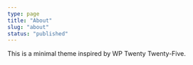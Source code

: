 ```yaml
---
type: page
title: "About"
slug: "about"
status: "published"
---
```


This is a minimal theme inspired by WP Twenty Twenty-Five.

